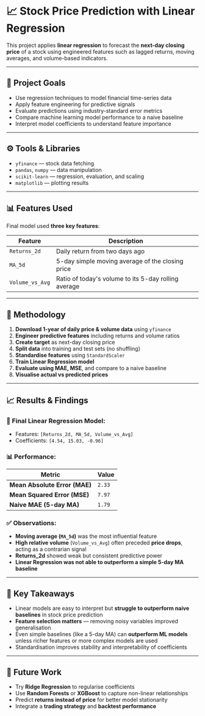 # 📈 Stock Price Prediction with Linear Regression

This project applies **linear regression** to forecast the **next-day closing price** of a stock using engineered features such as lagged returns, moving averages, and volume-based indicators.

---

## 🧠 Project Goals

- Use regression techniques to model financial time-series data
- Apply feature engineering for predictive signals
- Evaluate predictions using industry-standard error metrics
- Compare machine learning model performance to a naive baseline
- Interpret model coefficients to understand feature importance

---

## ⚙️ Tools & Libraries

- `yfinance` — stock data fetching
- `pandas`, `numpy` — data manipulation
- `scikit-learn` — regression, evaluation, and scaling
- `matplotlib` — plotting results

---

## 📊 Features Used

Final model used **three key features**:

| Feature           | Description                                        |
|-------------------|----------------------------------------------------|
| `Returns_2d`       | Daily return from two days ago                    |
| `MA_5d`            | 5-day simple moving average of the closing price |
| `Volume_vs_Avg`    | Ratio of today's volume to its 5-day rolling average |

---

## 🧪 Methodology

1. **Download 1-year of daily price & volume data** using `yfinance`
2. **Engineer predictive features** including returns and volume ratios
3. **Create target** as next-day closing price
4. **Split data** into training and test sets (no shuffling)
5. **Standardise features** using `StandardScaler`
6. **Train Linear Regression model**
7. **Evaluate using MAE, MSE**, and compare to a naive baseline
8. **Visualise actual vs predicted prices**

---

## 📈 Results & Findings

### 📌 Final Linear Regression Model:
- Features: `[Returns_2d, MA_5d, Volume_vs_Avg]`
- Coefficients: `[4.54, 15.03, -0.96]`

### 📊 Performance:
| Metric                          | Value     |
|---------------------------------|-----------|
| **Mean Absolute Error (MAE)**   | `2.33`    |
| **Mean Squared Error (MSE)**    | `7.97`    |
| **Naive MAE (5-day MA)**        | `1.79`    |

### ✅ Observations:
- **Moving average (`MA_5d`)** was the most influential feature
- **High relative volume** (`Volume_vs_Avg`) often preceded **price drops**, acting as a contrarian signal
- **Returns_2d** showed weak but consistent predictive power
- **Linear Regression was not able to outperform a simple 5-day MA baseline**

---

## 🧠 Key Takeaways

- Linear models are easy to interpret but **struggle to outperform naive baselines** in stock price prediction
- **Feature selection matters** — removing noisy variables improved generalisation
- Even simple baselines (like a 5-day MA) can **outperform ML models** unless richer features or more complex models are used
- Standardisation improves stability and interpretability of coefficients

---

## 🚀 Future Work

- Try **Ridge Regression** to regularise coefficients
- Use **Random Forests** or **XGBoost** to capture non-linear relationships
- Predict **returns instead of price** for better model stationarity
- Integrate a **trading strategy** and **backtest performance**
